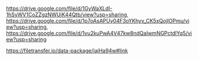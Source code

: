https://drive.google.com/file/d/1GyWaXLdI-1hSyWV1CoZZgzNWUiK44Qtb/view?usp=sharing, https://drive.google.com/file/d/1p7oAsAPUy04F3oYKhyv_CK5xQojlOPmu/view?usp=sharing, https://drive.google.com/file/d/1vu2kuPwA4V47kw8ndQaIwmNGPctdlYq5/view?usp=sharing

https://filetransfer.io/data-package/jajHa94w#link